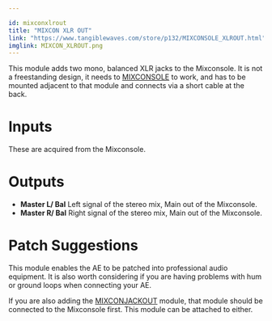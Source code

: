 ```yaml
---

id: mixconxlrout
title: "MIXCON XLR OUT"
link: "https://www.tangiblewaves.com/store/p132/MIXCONSOLE_XLROUT.html"
imglink: MIXCON_XLROUT.png
---
```





This module adds two mono, balanced XLR jacks to the Mixconsole. It is not a freestanding design, it needs to [MIXCONSOLE](https://wiki.aemodular.com/pmwiki.php/AeManual/MIXCONSOLE) to work, and has to be mounted adjacent to that module and connects via a short cable at the back.



Inputs
======

These are acquired from the Mixconsole.

Outputs
=======

*   **Master L/ Bal** Left signal of the stereo mix, Main out of the Mixconsole.
*   **Master R/ Bal** Right signal of the stereo mix, Main out of the Mixconsole.

Patch Suggestions
=================

This module enables the AE to be patched into professional audio equipment. It is also worth considering if you are having problems with hum or ground loops when connecting your AE.

If you are also adding the [MIXCONJACKOUT](https://wiki.aemodular.com/pmwiki.php/AeManual/MIXCONJACKOUT) module, that module should be connected to the Mixconsole first. This module can be attached to either.



